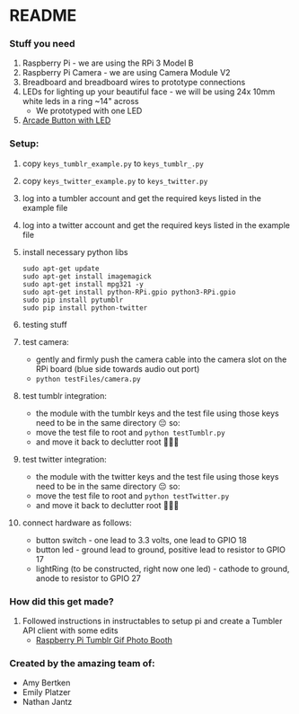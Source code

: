 # README

### Stuff you need

1. Raspberry Pi - we are using the RPi 3 Model B
1. Raspberry Pi Camera - we are using Camera Module V2
1. Breadboard and breadboard wires to prototype connections
1. LEDs for lighting up your beautiful face - we will be using 24x 10mm white leds in a ring ~14" across
    * We prototyped with one LED
1. [Arcade Button with LED](https://www.adafruit.com/product/3490)

### Setup:

1. copy `keys_tumblr_example.py` to `keys_tumblr_.py`
1. copy `keys_twitter_example.py` to `keys_twitter.py`
1. log into a tumbler account and get the required keys listed in the example file
1. log into a twitter account and get the required keys listed in the example file
1. install necessary python libs

    ```
    sudo apt-get update
    sudo apt-get install imagemagick
    sudo apt-get install mpg321 -y
    sudo apt-get install python-RPi.gpio python3-RPi.gpio
    sudo pip install pytumblr
    sudo pip install python-twitter
    ```

1. testing stuff
  1. test camera:
      * gently and firmly push the camera cable into the camera slot on the RPi board (blue side towards audio out port)
      * `python testFiles/camera.py`
  1. test tumblr integration:
      * the module with the tumblr keys and the test file using those keys need to be in the same directory 😔 so:
      * move the test file to root and `python testTumblr.py`
      * and move it back to declutter root 🤷🏽‍♀️
  1. test twitter integration:
      * the module with the twitter keys and the test file using those keys need to be in the same directory 😔 so:
      * move the test file to root and `python testTwitter.py`
      * and move it back to declutter root 🤷🏽‍♀️
1. connect hardware as follows:
    * button switch - one lead to 3.3 volts, one lead to GPIO 18
    * button led - ground lead to ground, positive lead to resistor to GPIO 17
    * lightRing (to be constructed, right now one led) - cathode to ground, anode to resistor to GPIO 27

### How did this get made?

1. Followed instructions in instructables to setup pi and create a Tumbler API client with some edits
    * [Raspberry Pi Tumblr Gif Photo Booth](http://www.instructables.com/id/Raspberry-Pi-Tumblr-GIF-Photo-Booth/)


### Created by the amazing team of:
  * Amy Bertken
  * Emily Platzer
  * Nathan Jantz
